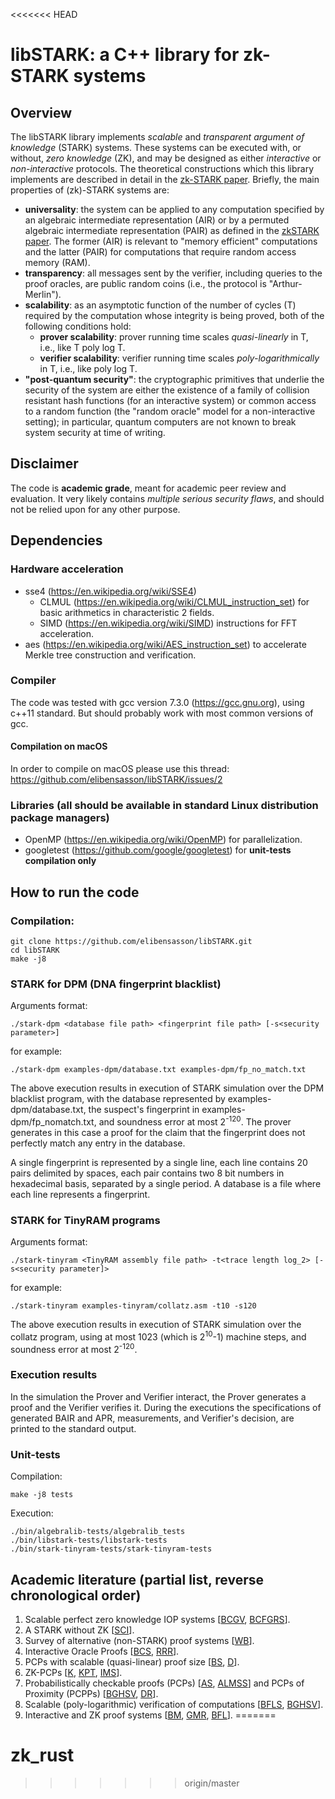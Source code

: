<<<<<<< HEAD
# libSTARK: a C++ library for zk-STARK systems

## Overview

The libSTARK library implements _scalable_ and _transparent argument of knowledge_ (STARK) systems. These systems can be executed with, or without, _zero knowledge_ (ZK), and may be designed as either _interactive_ or _non-interactive_ protocols. The theoretical constructions which this library implements are described in detail in the [zk-STARK paper](https://eprint.iacr.org/2018/046). Briefly, the main properties of (zk)-STARK systems are: 
+ **universality**: the system can be applied to any computation specified by an algebraic intermediate representation (AIR) or by a permuted algebraic intermediate representation (PAIR) as defined in the [zkSTARK paper](https://eprint.iacr.org/2018/046). The former (AIR) is relevant to "memory efficient" computations and the latter (PAIR) for computations that require random access memory (RAM).
+ **transparency**: all messages sent by the verifier, including queries to the proof oracles, are public random coins (i.e., the protocol is "Arthur-Merlin").
+ **scalability**: as an asymptotic function of the number of cycles (T) required by the computation whose integrity is being proved, both of the following conditions hold:
  + **prover scalability**: prover running time scales _quasi-linearly_ in T, i.e., like T poly log T.
  + **verifier scalability**: verifier running time scales _poly-logarithmically_ in T, i.e., like poly log T.
+ **"post-quantum security"**: the cryptographic primitives that underlie the security of the system are either the existence of a family of collision resistant hash functions (for an interactive system) or common access to a random function (the "random oracle" model for a non-interactive setting); in particular, quantum computers are not known to break system security at time of writing.

## Disclaimer

The code is **academic grade**, meant for academic peer review and evaluation. It very likely contains _multiple serious security flaws_, and should not be relied upon for any other purpose.

## Dependencies
### Hardware acceleration
* sse4 (https://en.wikipedia.org/wiki/SSE4)
  * CLMUL (https://en.wikipedia.org/wiki/CLMUL_instruction_set) for basic arithmetics in characteristic 2 fields.
  * SIMD (https://en.wikipedia.org/wiki/SIMD) instructions for FFT acceleration.
* aes (https://en.wikipedia.org/wiki/AES_instruction_set) to accelerate Merkle tree construction and verification.

### Compiler
The code was tested with gcc version 7.3.0 (https://gcc.gnu.org), using c++11 standard. But should probably work with most common versions of gcc.
#### Compilation on macOS
In order to compile on macOS please use this thread:
https://github.com/elibensasson/libSTARK/issues/2

### Libraries (all should be available in standard Linux distribution package managers)
* OpenMP (https://en.wikipedia.org/wiki/OpenMP) for parallelization.
* googletest (https://github.com/google/googletest) for **unit-tests compilation only**

## How to run the code
### Compilation:
```
git clone https://github.com/elibensasson/libSTARK.git
cd libSTARK
make -j8
```

### STARK for DPM (DNA fingerprint blacklist)
Arguments format:
```
./stark-dpm <database file path> <fingerprint file path> [-s<security parameter>]
```
for example:
```
./stark-dpm examples-dpm/database.txt examples-dpm/fp_no_match.txt
```
The above execution results in execution of STARK simulation over the DPM blacklist program, with the database represented by examples-dpm/database.txt, the suspect's fingerprint in examples-dpm/fp_nomatch.txt, and soundness error at most 2<sup>-120</sup>. The prover generates in this case a proof for the claim that the fingerprint does not perfectly match any entry in the database.

A single fingerprint is represented by a single line, each line contains 20 pairs delimited by spaces, each pair contains two 8 bit numbers in hexadecimal basis, separated by a single period. A database is a file where each line represents a fingerprint.

### STARK for TinyRAM programs
Arguments format:
```
./stark-tinyram <TinyRAM assembly file path> -t<trace length log_2> [-s<security parameter]>
```
for example:
```
./stark-tinyram examples-tinyram/collatz.asm -t10 -s120
```
The above execution results in execution of STARK simulation over the collatz program, using at most 1023 (which is 2<sup>10</sup>-1) machine steps, and soundness error at most 2<sup>-120</sup>.

### Execution results
In the simulation the Prover and Verifier interact, the Prover generates a proof and the Verifier verifies it.
During the executions the specifications of generated BAIR and APR, measurements, and Verifier's decision, are printed to the standard output.

### Unit-tests
Compilation:
```
make -j8 tests
```
Execution:
```
./bin/algebralib-tests/algebralib_tests
./bin/libstark-tests/libstark-tests
./bin/stark-tinyram-tests/stark-tinyram-tests
```

## Academic literature (partial list, reverse chronological order)

1. Scalable perfect zero knowledge IOP systems [[BCGV](https://link.springer.com/chapter/10.1007%2F978-3-662-49099-0_2), [BCFGRS](https://link.springer.com/chapter/10.1007%2F978-3-319-70503-3_6)].
1. A STARK without ZK [[SCI](https://link.springer.com/chapter/10.1007%2F978-3-319-56617-7_19)].
1. Survey of alternative (non-STARK) proof systems [[WB](https://dl.acm.org/citation.cfm?doid=2641562)].
1. Interactive Oracle Proofs [[BCS](https://link.springer.com/chapter/10.1007%2F978-3-662-53644-5_2), [RRR](https://dl.acm.org/citation.cfm?doid=2897518.2897652)].
1. PCPs with scalable (quasi-linear) proof size [[BS](http://epubs.siam.org/doi/10.1137/050646445), [D](https://dl.acm.org/citation.cfm?doid=1236457.1236459)].
1. ZK-PCPs [[K](https://dl.acm.org/citation.cfm?doid=129712.129782), [KPT](https://dl.acm.org/citation.cfm?doid=258533.258643), [IMS](https://link.springer.com/chapter/10.1007%2F978-3-642-28914-9_9)].
1. Probabilistically checkable proofs (PCPs) [[AS](https://dl.acm.org/citation.cfm?doid=273865.273901), [ALMSS](https://dl.acm.org/citation.cfm?doid=278298.278306)] and PCPs of Proximity (PCPPs) [[BGHSV](http://epubs.siam.org/doi/10.1137/S0097539705446810), [DR](http://epubs.siam.org/doi/10.1137/S0097539705446962)].
1. Scalable (poly-logarithmic) verification of computations [[BFLS](https://dl.acm.org/citation.cfm?doid=103418.103428), 
[BGHSV](http://ieeexplore.ieee.org/document/1443079/)].
1. Interactive and ZK proof systems [[BM](https://www.sciencedirect.com/science/article/pii/0022000088900281?via%3Dihub), [GMR](https://dl.acm.org/citation.cfm?doid=22145.22178), [BFL](https://link.springer.com/article/10.1007%2FBF01200056)].
=======
# zk_rust
>>>>>>> origin/master
